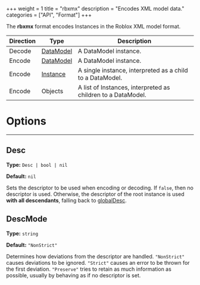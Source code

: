 +++
weight = 1
title = "rbxmx"
description = "Encodes XML model data."
categories = ["API", "Format"]
+++

The **rbxmx** format encodes Instances in the Roblox XML model format.

| Direction | Type | Description |
| --- | --- | --- |
| Decode | [DataModel](/api/types/DataModel) | A DataModel instance. |
| Encode | [DataModel](/api/types/DataModel) | A DataModel instance. |
| Encode | [Instance](/api/types/Instance) | A single instance, interpreted as a child to a DataModel. |
| Encode | Objects | A list of Instances, interpreted as children to a DataModel. |

# Options

----

## Desc

**Type:** `Desc | bool | nil`

**Default:** `nil`

Sets the descriptor to be used when encoding or decoding. If
`false`, then no descriptor is used. Otherwise, the descriptor of the
root instance is used **with all descendants**, falling back to [globalDesc](/api/libraries/rbxmk#globaldesc).

## DescMode

**Type:** `string`

**Default:** `"NonStrict"`

Determines how deviations from the descriptor are handled.
`"NonStrict"` causes deviations to be ignored. `"Strict"`
causes an error to be thrown for the first deviation. `"Preserve"`
tries to retain as much information as possible, usually by behaving as if no
descriptor is set.
